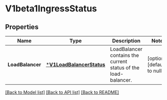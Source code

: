 # V1beta1IngressStatus

## Properties
Name | Type | Description | Notes
------------ | ------------- | ------------- | -------------
**LoadBalancer** | [***V1LoadBalancerStatus**](v1.LoadBalancerStatus.md) | LoadBalancer contains the current status of the load-balancer. | [optional] [default to null]

[[Back to Model list]](../README.md#documentation-for-models) [[Back to API list]](../README.md#documentation-for-api-endpoints) [[Back to README]](../README.md)


